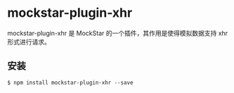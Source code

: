 # mockstar-plugin-xhr

mockstar-plugin-xhr 是 MockStar 的一个插件，其作用是使得模拟数据支持 xhr 形式进行请求。

## 安装

```
$ npm install mockstar-plugin-xhr --save
```

